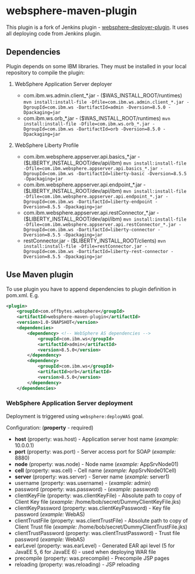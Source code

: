 # websphere-maven-plugin

This plugin is a fork of Jenkins plugin - [websphere-deployer-plugin](https://github.com/jenkinsci/websphere-deployer-plugin).
It uses all deploying code from Jenkins plugin.

## Dependencies

Plugin depends on some IBM libraries. They must be installed in your local repository to compile the plugin:

1. WebSphere Application Server deployer

    * com.ibm.ws.admin.client\_\*.jar - ($WAS\_INSTALL\_ROOT/runtimes)
        `mvn install:install-file -Dfile=com.ibm.ws.admin.client_*.jar -DgroupId=com.ibm.ws -DartifactId=admin -Dversion=8.5.0 -Dpackaging=jar`
    * com.ibm.ws.orb\_\*.jar - ($WAS\_INSTALL\_ROOT/runtimes)
        `mvn install:install-file -Dfile=com.ibm.ws.orb_*.jar -DgroupId=com.ibm.ws -DartifactId=orb -Dversion=8.5.0 -Dpackaging=jar`

2. WebSphere Liberty Profile

    * com.ibm.websphere.appserver.api.basics\_\*.jar - ($LIBERTY\_INSTALL\_ROOT/dev/api/ibm)
        `mvn install:install-file -Dfile=com.ibm.websphere.appserver.api.basics_*.jar -DgroupId=com.ibm.ws -DartifactId=liberty-basic -Dversion=8.5.5 -Dpackaging=jar`
    * com.ibm.websphere.appserver.api.endpoint\_\*.jar - ($LIBERTY\_INSTALL\_ROOT/dev/api/ibm)
        `mvn install:install-file -Dfile=com.ibm.websphere.appserver.api.endpoint_*.jar -DgroupId=com.ibm.ws -DartifactId=liberty-endpoint -Dversion=8.5.5 -Dpackaging=jar`
    * com.ibm.websphere.appserver.api.restConnector\_\*.jar - ($LIBERTY\_INSTALL\_ROOT/dev/api/ibm)
        `mvn install:install-file -Dfile=com.ibm.websphere.appserver.api.restConnector_*.jar -DgroupId=com.ibm.ws -DartifactId=liberty-connector -Dversion=8.5.5 -Dpackaging=jar`
    * restConnector.jar - ($LIBERTY\_INSTALL\_ROOT/clients)
        `mvn install:install-file -Dfile=restConnector.jar -DgroupId=com.ibm.ws -DartifactId=liberty-rest-connector -Dversion=8.5.5 -Dpackaging=jar`

## Use Maven plugin

To use plugin you have to append dependencies to plugin definition in pom.xml. E.g.

```XML
<plugin>
    <groupId>com.offbytes.websphere</groupId>
    <artifactId>websphere-maven-plugin</artifactId>
    <version>1.0-SNAPSHOT</version>
    <dependencies>
        <dependency> <!-- WebSphere AS dependencies -->
            <groupId>com.ibm.ws</groupId>
            <artifactId>admin</artifactId>
            <version>8.5.0</version>
        </dependency>
        <dependency>
            <groupId>com.ibm.ws</groupId>
            <artifactId>orb</artifactId>
            <version>8.5.0</version>
        </dependency>
    </dependencies>
```

### WebSphere Application Server deployment

Deployment is triggered using `websphere:deployWAS` goal.

Configuration: (__property__ - required)

* __host__ (property: was.host) - Application server host name (_example:_ 10.0.0.1)
* __port__ (property: was.port) - Server access port for SOAP (_example:_ 8880)
* __node__ (property: was.node) - Node name (_example:_ AppSrvNode01)
* __cell__ (property: was.cell) - Cell name (_example:_ AppSrvNode01Cell)
* __server__ (property: was.server) - Server name (_example:_ server1)
* username (property: was.username) - (_example:_ admin)
* password (property: was.password) - (_example:_ password)
* clientKeyFile (property: was.clientKeyFile) - Absolute path to copy of Client Key file (_example:_ /home/bob/secret/DummyClientKeyFile.jks)
* clientKeyPassword (property: was.clientKeyPassword) - Key file password (_example:_ WebAS)
* clientTrustFile (property: was.clientTrustFile) - Absolute path to copy of Client Trust file (_example:_ /home/bob/secret/DummyClientTrustFile.jks)
* clientTrustPassword (property: was.clientTrustPassword) - Trust file password (_example:_ WebAS)
* earLevel (property: was.earLevel) - Generated EAR api level (5 for JavaEE 5, 6 for JavaEE 6) - used when deploying WAR file
* precompile (property: was.precompile) - Precompile JSP pages
* reloading (property: was.reloading) - JSP reloading


